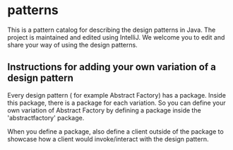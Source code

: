 # patterns

This is a pattern catalog for describing the design patterns in Java. The project is maintained and edited using IntelliJ.
We welcome you to edit and share your way of using the design patterns.

## Instructions for adding your own variation of a design pattern

Every design pattern ( for example Abstract Factory) has a package. Inside this package, there is a package for each variation.
So you can define your own variation of Abstract Factory by defining a package inside the 'abstractfactory' package.

When you define a package, also define a client outside of the package to showcase how a client would invoke/interact
with the design pattern.
